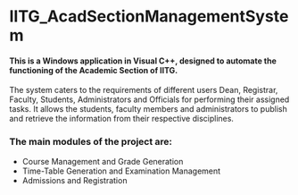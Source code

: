 # IITG_AcadSectionManagementSystem
#### This is a Windows application in Visual C++, designed to automate the functioning of the Academic Section of IITG.
The system caters to the requirements of different users Dean, Registrar, Faculty, Students, Administrators and Officials for performing their assigned tasks. It allows
the students, faculty members and administrators to publish and retrieve the information
from their respective disciplines. 
### The main modules of the project are: 
* Course Management and Grade Generation
* Time-Table Generation and Examination Management
* Admissions and Registration
